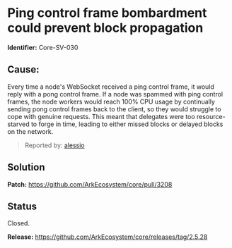 # Ping control frame bombardment could prevent block propagation

**Identifier:** Core-SV-030

## Cause: 
Every time a node's WebSocket received a ping control frame, it would reply with a pong control frame. If a node was spammed with ping control frames, the node workers would reach 100% CPU usage by continually sending pong control frames back to the client, so they would struggle to cope with genuine requests. This meant that delegates were too resource-starved to forge in time, leading to either missed blocks or delayed blocks on the network.

>Reported by: [alessio](https://github.com/alessiodf)

## Solution

**Patch:** https://github.com/ArkEcosystem/core/pull/3208

## Status
Closed.

**Release:** https://github.com/ArkEcosystem/core/releases/tag/2.5.28
